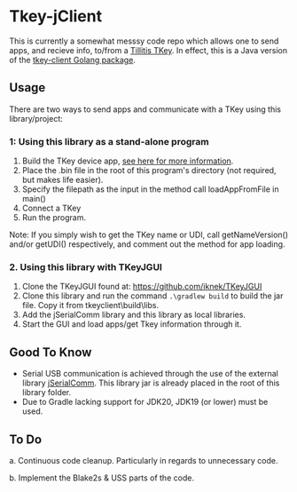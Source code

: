 # Tkey-jClient
This is currently a somewhat messsy code repo which allows one to send apps, and recieve info, to/from a [Tillitis TKey](tillitis.se). In effect, this is a Java version of the [tkey-client Golang package](https://github.com/tillitis/tkeyclient). 

## Usage
There are two ways to send apps and communicate with a TKey using this library/project:

### 1: Using this library as a stand-alone program

1. Build the TKey device app, [see here for more information](https://github.com/tillitis/tillitis-key1-apps).
2. Place the .bin file in the root of this program's directory (not required, but makes life easier).
3. Specify the filepath as the input in the method call loadAppFromFile in main()
4. Connect a TKey
5. Run the program.

Note: If you simply wish to get the TKey name or UDI, call getNameVersion() and/or getUDI() respectively, and comment out the method for app loading.

### 2. Using this library with TKeyJGUI

1. Clone the TKeyJGUI found at: https://github.com/iknek/TKeyJGUI
2. Clone this library and run the command ```.\gradlew build``` to build the jar file. Copy it from tkeyclient\build\libs.
3. Add the jSerialComm library and this library as local libraries.
4. Start the GUI and load apps/get Tkey information through it.

## Good To Know

- Serial USB communication is achieved through the use of the external library [jSerialComm](https://github.com/Fazecast/jSerialComm). This library jar is already placed in the root of this library folder.
- Due to Gradle lacking support for JDK20, JDK19 (or lower) must be used.
  
## To Do

a. Continuous code cleanup. Particularly in regards to unnecessary code. 

b. Implement the Blake2s & USS parts of the code.
